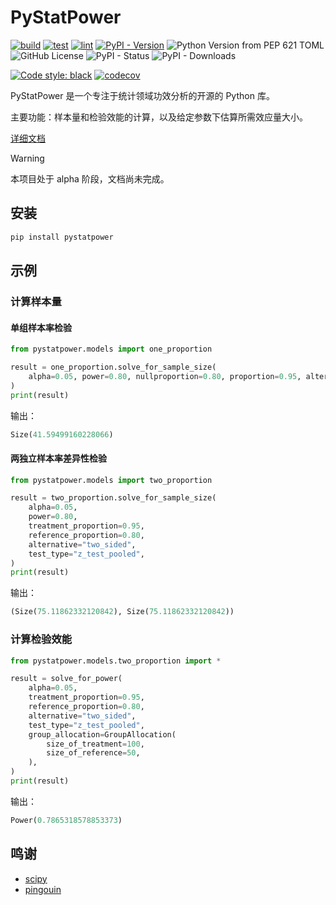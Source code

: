 # PyStatPower

[![build](https://img.shields.io/github/actions/workflow/status/PyStatPower/PyStatPower/release.yml?branch=main&label=build)](https://github.com/PyStatPower/PyStatPower/actions/workflows/release.yml?query=branch:main)
[![test](https://img.shields.io/github/actions/workflow/status/PyStatPower/PyStatPower/check.yml?branch=main&label=test)](https://github.com/PyStatPower/PyStatPower/actions/workflows/check.yml?query=branch:main)
[![lint](https://img.shields.io/github/actions/workflow/status/PyStatPower/PyStatPower/black.yml?branch=main&label=lint)](https://github.com/PyStatPower/PyStatPower/actions/workflows/black.yml?query=branch:main)
[![PyPI - Version](https://img.shields.io/pypi/v/pystatpower)](https://badge.fury.io/py/pystatpower)
![Python Version from PEP 621 TOML](https://img.shields.io/python/required-version-toml?tomlFilePath=https%3A%2F%2Fraw.githubusercontent.com%2FPyStatPower%2FPyStatPower%2Fmain%2Fpyproject.toml)
![GitHub License](https://img.shields.io/github/license/PyStatPower/PyStatPower)
![PyPI - Status](https://img.shields.io/pypi/status/PyStatPower)
![PyPI - Downloads](https://img.shields.io/pypi/dm/pystatpower)

[![Code style: black](https://img.shields.io/badge/code%20style-black-000000.svg)](https://github.com/psf/black)
[![codecov](https://codecov.io/gh/PyStatPower/PyStatPower/graph/badge.svg?token=P9UWC8Q4P6)](https://codecov.io/gh/PyStatPower/PyStatPower)

PyStatPower 是一个专注于统计领域功效分析的开源的 Python 库。

主要功能：样本量和检验效能的计算，以及给定参数下估算所需效应量大小。

[详细文档](https://pystatpower.github.io/PyStatPower-Docs)

> [!WARNING]
> 本项目处于 alpha 阶段，文档尚未完成。

## 安装

```cmd
pip install pystatpower
```

## 示例

### 计算样本量

#### 单组样本率检验

```python
from pystatpower.models import one_proportion

result = one_proportion.solve_for_sample_size(
    alpha=0.05, power=0.80, nullproportion=0.80, proportion=0.95, alternative="two_sided", test_type="exact_test"
)
print(result)
```

输出：

```python
Size(41.59499160228066)
```

#### 两独立样本率差异性检验

```python
from pystatpower.models import two_proportion

result = two_proportion.solve_for_sample_size(
    alpha=0.05,
    power=0.80,
    treatment_proportion=0.95,
    reference_proportion=0.80,
    alternative="two_sided",
    test_type="z_test_pooled",
)
print(result)
```

输出：

```python
(Size(75.11862332120842), Size(75.11862332120842))
```

### 计算检验效能

```python
from pystatpower.models.two_proportion import *

result = solve_for_power(
    alpha=0.05,
    treatment_proportion=0.95,
    reference_proportion=0.80,
    alternative="two_sided",
    test_type="z_test_pooled",
    group_allocation=GroupAllocation(
        size_of_treatment=100,
        size_of_reference=50,
    ),
)
print(result)
```

输出：

```python
Power(0.7865318578853373)
```

## 鸣谢

- [scipy](https://github.com/scipy/scipy)
- [pingouin](https://github.com/raphaelvallat/pingouin)

